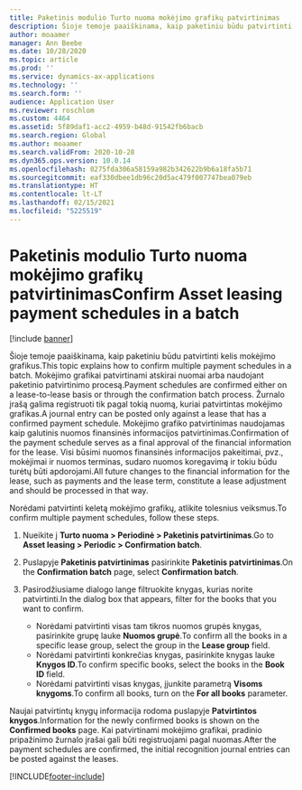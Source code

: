 ```yaml
---
title: Paketinis modulio Turto nuoma mokėjimo grafikų patvirtinimas
description: Šioje temoje paaiškinama, kaip paketiniu būdu patvirtinti kelis mokėjimo grafikus.
author: moaamer
manager: Ann Beebe
ms.date: 10/28/2020
ms.topic: article
ms.prod: ''
ms.service: dynamics-ax-applications
ms.technology: ''
ms.search.form: ''
audience: Application User
ms.reviewer: roschlom
ms.custom: 4464
ms.assetid: 5f89daf1-acc2-4959-b48d-91542fb6bacb
ms.search.region: Global
ms.author: moaamer
ms.search.validFrom: 2020-10-28
ms.dyn365.ops.version: 10.0.14
ms.openlocfilehash: 0275fda306a58159a982b342622b9b6a18fa5b71
ms.sourcegitcommit: eaf330dbee1db96c20d5ac479f007747bea079eb
ms.translationtype: HT
ms.contentlocale: lt-LT
ms.lasthandoff: 02/15/2021
ms.locfileid: "5225519"
---
```

# <a name="confirm-asset-leasing-payment-schedules-in-a-batch"></a><span data-ttu-id="9674d-103">Paketinis modulio Turto nuoma mokėjimo grafikų patvirtinimas</span><span class="sxs-lookup"><span data-stu-id="9674d-103">Confirm Asset leasing payment schedules in a batch</span></span>

[!include [banner](../includes/banner.md)]

<span data-ttu-id="9674d-104">Šioje temoje paaiškinama, kaip paketiniu būdu patvirtinti kelis mokėjimo grafikus.</span><span class="sxs-lookup"><span data-stu-id="9674d-104">This topic explains how to confirm multiple payment schedules in a batch.</span></span> <span data-ttu-id="9674d-105">Mokėjimo grafikai patvirtinami atskirai nuomai arba naudojant paketinio patvirtinimo procesą.</span><span class="sxs-lookup"><span data-stu-id="9674d-105">Payment schedules are confirmed either on a lease-to-lease basis or through the confirmation batch process.</span></span> <span data-ttu-id="9674d-106">Žurnalo įrašą galima registruoti tik pagal tokią nuomą, kuriai patvirtintas mokėjimo grafikas.</span><span class="sxs-lookup"><span data-stu-id="9674d-106">A journal entry can be posted only against a lease that has a confirmed payment schedule.</span></span> <span data-ttu-id="9674d-107">Mokėjimo grafiko patvirtinimas naudojamas kaip galutinis nuomos finansinės informacijos patvirtinimas.</span><span class="sxs-lookup"><span data-stu-id="9674d-107">Confirmation of the payment schedule serves as a final approval of the financial information for the lease.</span></span> <span data-ttu-id="9674d-108">Visi būsimi nuomos finansinės informacijos pakeitimai, pvz., mokėjimai ir nuomos terminas, sudaro nuomos koregavimą ir tokiu būdu turėtų būti apdorojami.</span><span class="sxs-lookup"><span data-stu-id="9674d-108">All future changes to the financial information for the lease, such as payments and the lease term, constitute a lease adjustment and should be processed in that way.</span></span>

<span data-ttu-id="9674d-109">Norėdami patvirtinti keletą mokėjimo grafikų, atlikite tolesnius veiksmus.</span><span class="sxs-lookup"><span data-stu-id="9674d-109">To confirm multiple payment schedules, follow these steps.</span></span>

1. <span data-ttu-id="9674d-110">Nueikite į **Turto nuoma \> Periodinė \> Paketinis patvirtinimas**.</span><span class="sxs-lookup"><span data-stu-id="9674d-110">Go to **Asset leasing \> Periodic \> Confirmation batch**.</span></span>
2. <span data-ttu-id="9674d-111">Puslapyje **Paketinis patvirtinimas** pasirinkite **Paketinis patvirtinimas**.</span><span class="sxs-lookup"><span data-stu-id="9674d-111">On the **Confirmation batch** page, select **Confirmation batch**.</span></span>
3. <span data-ttu-id="9674d-112">Pasirodžiusiame dialogo lange filtruokite knygas, kurias norite patvirtinti.</span><span class="sxs-lookup"><span data-stu-id="9674d-112">In the dialog box that appears, filter for the books that you want to confirm.</span></span>

    - <span data-ttu-id="9674d-113">Norėdami patvirtinti visas tam tikros nuomos grupės knygas, pasirinkite grupę lauke **Nuomos grupė**.</span><span class="sxs-lookup"><span data-stu-id="9674d-113">To confirm all the books in a specific lease group, select the group in the **Lease group** field.</span></span>
    - <span data-ttu-id="9674d-114">Norėdami patvirtinti konkrečias knygas, pasirinkite knygas lauke **Knygos ID**.</span><span class="sxs-lookup"><span data-stu-id="9674d-114">To confirm specific books, select the books in the **Book ID** field.</span></span>
    - <span data-ttu-id="9674d-115">Norėdami patvirtinti visas knygas, įjunkite parametrą **Visoms knygoms**.</span><span class="sxs-lookup"><span data-stu-id="9674d-115">To confirm all books, turn on the **For all books** parameter.</span></span>

<span data-ttu-id="9674d-116">Naujai patvirtintų knygų informacija rodoma puslapyje **Patvirtintos knygos**.</span><span class="sxs-lookup"><span data-stu-id="9674d-116">Information for the newly confirmed books is shown on the **Confirmed books** page.</span></span> <span data-ttu-id="9674d-117">Kai patvirtinami mokėjimo grafikai, pradinio pripažinimo žurnalo įrašai gali būti registruojami pagal nuomas.</span><span class="sxs-lookup"><span data-stu-id="9674d-117">After the payment schedules are confirmed, the initial recognition journal entries can be posted against the leases.</span></span>


[!INCLUDE[footer-include](../../includes/footer-banner.md)]